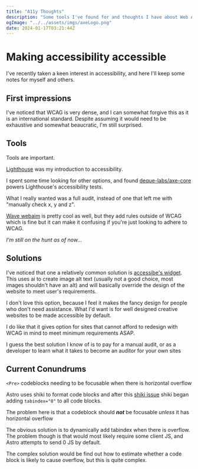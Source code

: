 ```yaml
---
title: "A11y Thoughts"
description: "Some tools I've found for and thoughts I have about Web Accessibility"
ogImage: "../../assets/imgs/axeLogo.png"
date: 2024-01-17T03:21:44Z
---
```


# Making accessibility accessible

I've recently taken a keen interest in accessibility, and here I'll keep some notes for myself and others.

## First impressions

I've noticed that WCAG is very dense, and I can somewhat forgive this as it is an international standard. Despite assuming it would need to be exhaustive and somewhat beaucratic, I'm still surprised.

## Tools 

Tools are important.

[Lighthouse](https://pagespeed.web.dev) was my introduction to accessibility.

I spent some time looking for other options, and found [deque-labs/axe-core](https://github.com/dequelabs/axe-core) powers Lighthouse's accessibility tests. 

What I really wanted was a full audit, instead of one that left me with "manually check x, y and z".

[Wave webaim](https://wave.webaim.org/) is pretty cool as well, but they add rules outside of WCAG which is fine but it can make it confusing if you're just looking to adhere to WCAG.

*I'm still on the hunt as of now...*

## Solutions

I've noticed that one a relatively common solution is [accessibe's widget](https://accessibe.com/accesswidget). This uses ai to create image alt text (usually not a good choice, most images shouldn't have an alt) and will basically override the design of the website to meet user's requirements.

I don't love this option, because I feel it makes the fancy design for people who don't need assistance. What I'd want is for well designed creative websites to be made accessible by default. 

I do like that it gives option for sites that cannot afford to redesign with WCAG in mind to meet minimum requirements ASAP. 

I guess the best solution I know of is to pay for a manual audit, or as a developer to learn what it takes to become an auditor for your own sites

## Current Conundrums

`<Pre>` codeblocks needing to be focusable when there is horizontal overflow

Astro uses shiki to format code blocks and after this [shiki issue](https://github.com/shikijs/shiki/issues/428) shiki began adding `tabindex="0"` to all code blocks.

The problem here is that a codeblock should ***not*** be focusable *unless* it has horizontal overflow

The obvious solution is to dynamically add tabindex when there is overflow. The problem though is that would most likely require some client JS, and Astro attempts to send 0 JS by default. 

The complex solution would be find out how to estimate whether a code block is likely to cause overflow, but this is quite complex.